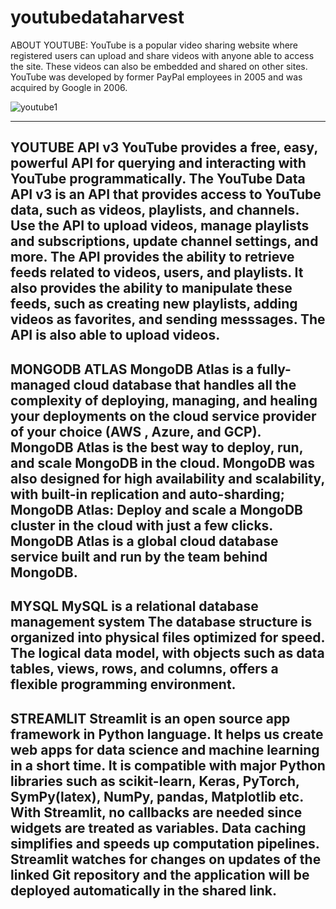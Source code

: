 # youtubedataharvest
ABOUT YOUTUBE:
YouTube is a popular video sharing website where registered users can upload and share videos with anyone able to access the site. These videos can also be embedded and shared on other sites. YouTube was developed by former PayPal employees in 2005 and was acquired by Google in 2006.

![youtube1](https://github.com/Authikesavan/youtubedataharvest/assets/129832678/cd2f2628-9421-48df-b473-eabb64d3cc1d)

-----------------------------------------------------------------------------------------------------------------------------------------
YOUTUBE API v3
YouTube provides a free, easy, powerful API for querying and interacting with YouTube programmatically.
The YouTube Data API v3 is an API that provides access to YouTube data, such as videos, playlists, and channels.
Use the API to upload videos, manage playlists and subscriptions, update channel settings, and more.
The API provides the ability to retrieve feeds related to videos, users, and playlists. It also provides the ability to manipulate these feeds, such as creating new playlists, adding videos as favorites, and sending messsages. The API is also able to upload videos.
-----------------------------------------------------------------------------------------------------------------------------------------
MONGODB ATLAS
MongoDB Atlas is a fully-managed cloud database that handles all the complexity of deploying, managing, and healing your deployments on the cloud service provider of your choice (AWS , Azure, and GCP). MongoDB Atlas is the best way to deploy, run, and scale MongoDB in the cloud.
MongoDB was also designed for high availability and scalability, with built-in replication and auto-sharding; MongoDB Atlas: Deploy and scale a MongoDB cluster in the cloud with just a few clicks. MongoDB Atlas is a global cloud database service built and run by the team behind MongoDB.
-----------------------------------------------------------------------------------------------------------------------------------------
MYSQL
MySQL is a relational database management system
The database structure is organized into physical files optimized for speed. The logical data model, with objects such as data tables, views, rows, and columns, offers a flexible programming environment.
-----------------------------------------------------------------------------------------------------------------------------------------
STREAMLIT
Streamlit is an open source app framework in Python language. It helps us create web apps for data science and machine learning in a short time. It is compatible with major Python libraries such as scikit-learn, Keras, PyTorch, SymPy(latex), NumPy, pandas, Matplotlib etc. With Streamlit, no callbacks are needed since widgets are treated as variables. Data caching simplifies and speeds up computation pipelines. Streamlit watches for changes on updates of the linked Git repository and the application will be deployed automatically in the shared link.
-----------------------------------------------------------------------------------------------------------------------------------------

